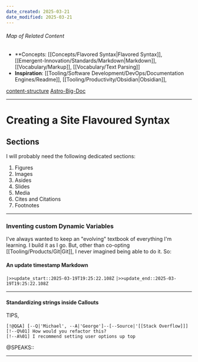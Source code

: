 ```yaml
---
date_created: 2025-03-21
date_modified: 2025-03-21
---
```

###### Map of Related Content
- **Concepts: [[Concepts/Flavored Syntax|Flavored Syntax]],  [[Emergent-Innovation/Standards/Markdown|Markdown]], [[Vocabulary/Markup]], [[Vocabulary/Text Parsing]]
- **Inspiration**: [[Tooling/Software Development/DevOps/Documentation Engines/Readme]], [[Tooling/Productivity/Obsidian|Obsidian]],

[content-structure](https://github.com/MicroWebStacks/content-structure)
[Astro-Big-Doc](https://github.com/MicroWebStacks/astro-big-doc/tree/main)

---
# Creating a Site Flavoured Syntax 

## Sections

I will probably need the following dedicated sections:
1. Figures
2. Images
3. Asides
4. Slides
5. Media
6. Cites and Citations
7. Footnotes
---
### Inventing custom Dynamic Variables

I've always wanted to keep an "evolving" textbook of everything I'm learning. I build it as I go. But, other than co-opting [[Tooling/Products/Git|Git]], I never imagined being able to do it. So:

#### An update timestamp Markdown
`|>>update_start::2025-03-19T19:25:22.108Z`
`|>>update_end::2025-03-19T19:25:22.108Z` 

---
#### Standardizing strings inside Callouts

TIPS, 
```
[!@Q&A] [--Q|'Michael', --A|'George']--[--Source|'[[Stack Overflow]]]
[!--Q%01] How would you refactor this?
[!--A%01] I recommend setting user options up top
```

@SPEAKS::

---
